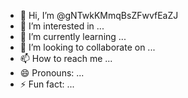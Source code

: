 - 👋 Hi, I’m @gNTwkKMmqBsZFwvfEaZJ
- 👀 I’m interested in ...
- 🌱 I’m currently learning ...
- 💞️ I’m looking to collaborate on ...
- 📫 How to reach me ...
- 😄 Pronouns: ...
- ⚡ Fun fact: ...

<!---
gNTwkKMmqBsZFwvfEaZJ/gNTwkKMmqBsZFwvfEaZJ is a ✨ special ✨ repository because its `README.md` (this file) appears on your GitHub profile.
You can click the Preview link to take a look at your changes.
--->
